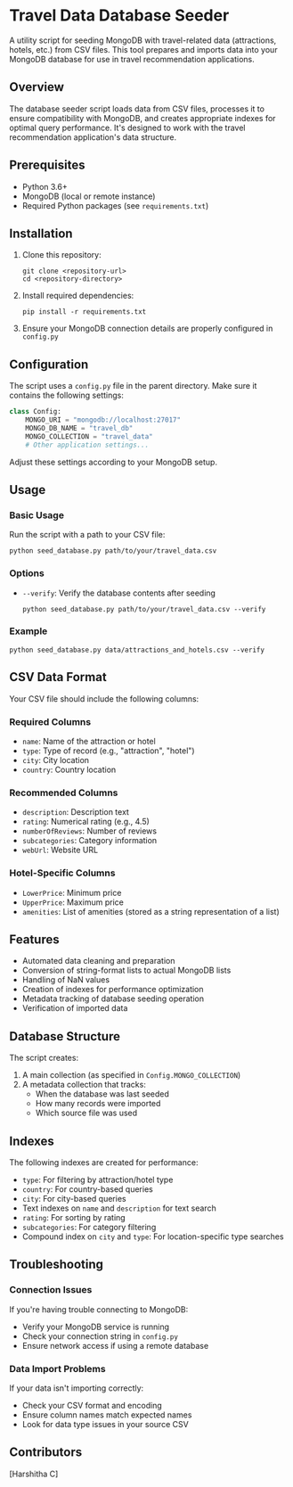 # Travel Data Database Seeder

A utility script for seeding MongoDB with travel-related data (attractions, hotels, etc.) from CSV files. This tool prepares and imports data into your MongoDB database for use in travel recommendation applications.

## Overview

The database seeder script loads data from CSV files, processes it to ensure compatibility with MongoDB, and creates appropriate indexes for optimal query performance. It's designed to work with the travel recommendation application's data structure.

## Prerequisites

- Python 3.6+
- MongoDB (local or remote instance)
- Required Python packages (see `requirements.txt`)

## Installation

1. Clone this repository:
   ```
   git clone <repository-url>
   cd <repository-directory>
   ```

2. Install required dependencies:
   ```
   pip install -r requirements.txt
   ```

3. Ensure your MongoDB connection details are properly configured in `config.py`

## Configuration

The script uses a `config.py` file in the parent directory. Make sure it contains the following settings:

```python
class Config:
    MONGO_URI = "mongodb://localhost:27017"
    MONGO_DB_NAME = "travel_db"
    MONGO_COLLECTION = "travel_data"
    # Other application settings...
```

Adjust these settings according to your MongoDB setup.

## Usage

### Basic Usage

Run the script with a path to your CSV file:

```
python seed_database.py path/to/your/travel_data.csv
```

### Options

- `--verify`: Verify the database contents after seeding
  ```
  python seed_database.py path/to/your/travel_data.csv --verify
  ```

### Example

```
python seed_database.py data/attractions_and_hotels.csv --verify
```

## CSV Data Format

Your CSV file should include the following columns:

### Required Columns
- `name`: Name of the attraction or hotel
- `type`: Type of record (e.g., "attraction", "hotel")
- `city`: City location
- `country`: Country location

### Recommended Columns
- `description`: Description text
- `rating`: Numerical rating (e.g., 4.5)
- `numberOfReviews`: Number of reviews
- `subcategories`: Category information
- `webUrl`: Website URL

### Hotel-Specific Columns
- `LowerPrice`: Minimum price
- `UpperPrice`: Maximum price
- `amenities`: List of amenities (stored as a string representation of a list)

## Features

- Automated data cleaning and preparation
- Conversion of string-format lists to actual MongoDB lists
- Handling of NaN values
- Creation of indexes for performance optimization
- Metadata tracking of database seeding operation
- Verification of imported data

## Database Structure

The script creates:
1. A main collection (as specified in `Config.MONGO_COLLECTION`)
2. A metadata collection that tracks:
   - When the database was last seeded
   - How many records were imported
   - Which source file was used

## Indexes

The following indexes are created for performance:
- `type`: For filtering by attraction/hotel type
- `country`: For country-based queries
- `city`: For city-based queries
- Text indexes on `name` and `description` for text search
- `rating`: For sorting by rating
- `subcategories`: For category filtering
- Compound index on `city` and `type`: For location-specific type searches

## Troubleshooting

### Connection Issues
If you're having trouble connecting to MongoDB:
- Verify your MongoDB service is running
- Check your connection string in `config.py`
- Ensure network access if using a remote database

### Data Import Problems
If your data isn't importing correctly:
- Check your CSV format and encoding
- Ensure column names match expected names
- Look for data type issues in your source CSV


## Contributors

[Harshitha C]